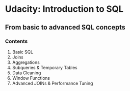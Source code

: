 # Udacity: Introduction to SQL

## From basic to advanced SQL concepts

### Contents

1. Basic SQL
2. Joins
3. Aggregations
4. Subqueries & Temporary Tables
5. Data Cleaning
6. Window Functions
7. Advanced JOINs & Performance Tuning
